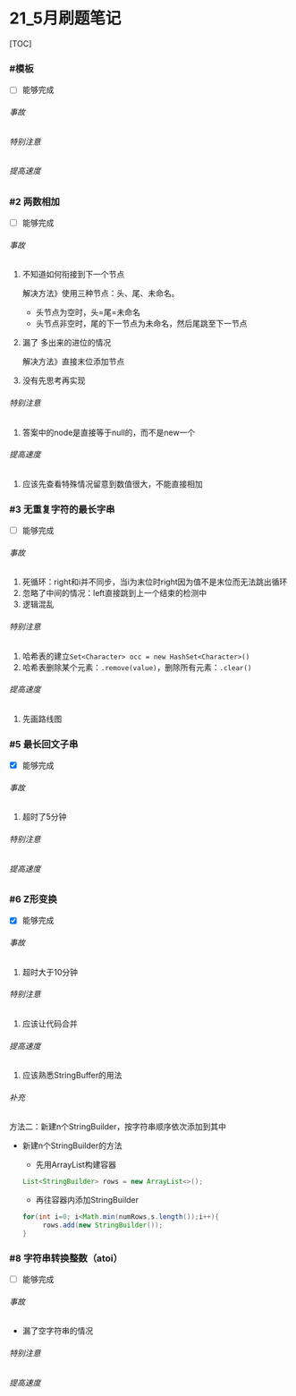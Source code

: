 # 21_5月刷题笔记

[TOC]

### #模板

- [ ] 能够完成

###### 事故

###### 特别注意

###### 提高速度



### #2 两数相加

- [ ] 能够完成

###### 事故

1. 不知道如何衔接到下一个节点

   解决方法》使用三种节点：头、尾、未命名。

   - 头节点为空时，头=尾=未命名
   - 头节点非空时，尾的下一节点为未命名，然后尾跳至下一节点

2. 漏了 多出来的进位的情况

   解决方法》直接末位添加节点

3. 没有先思考再实现

###### 特别注意

1. 答案中的node是直接等于null的，而不是new一个

###### 提高速度

1. 应该先查看特殊情况留意到数值很大，不能直接相加



### #3 无重复字符的最长字串

- [ ] 能够完成

###### 事故

1. 死循环：right和i并不同步，当i为末位时right因为值不是末位而无法跳出循环
2. 忽略了中间的情况：left直接跳到上一个结束的检测中
3. 逻辑混乱

###### 特别注意

1. 哈希表的建立`Set<Character> occ = new HashSet<Character>()`
2. 哈希表删除某个元素：`.remove(value)`，删除所有元素：`.clear()`

###### 提高速度

1. 先画路线图



### #5 最长回文子串

- [x] 能够完成

###### 事故

1. 超时了5分钟

###### 特别注意

###### 提高速度



### #6 Z形变换

- [x] 能够完成

###### 事故

1. 超时大于10分钟

###### 特别注意

1. 应该让代码合并

###### 提高速度

1. 应该熟悉StringBuffer的用法

###### 补充

方法二：新建n个StringBuilder，按字符串顺序依次添加到其中

- 新建n个StringBuilder的方法

  - 先用ArrayList构建容器

  ```java
  List<StringBuilder> rows = new ArrayList<>();
  ```

  - 再往容器内添加StringBuilder

  ```java
  for(int i=0; i<Math.min(numRows,s.length());i++){
       rows.add(new StringBuilder());
  }
  ```

  



### #8 字符串转换整数（atoi）

- [ ] 能够完成

###### 事故

- 漏了空字符串的情况

###### 特别注意

###### 提高速度









